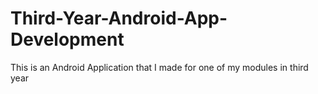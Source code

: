 # Third-Year-Android-App-Development

This is an Android Application that I made for one of my modules in third year

